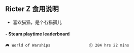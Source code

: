 ## Ricter Z 食用说明
- 喜欢猫猫，是个冇猫孤儿

<!-- steam-box start -->
#### - Steam playtime leaderboard
```text
🎮 World of Warships                 🕘 284 hrs 22 mins
```
<!-- Powered by https://github.com/YouEclipse/steam-box . -->
<!-- steam-box end -->
